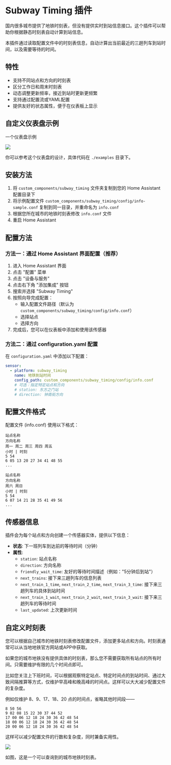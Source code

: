 # Subway Timing 插件

国内很多城市提供了地铁时刻表，但没有提供实时到站信息接口。这个插件可以帮助你根据静态时刻表自动计算到站信息。

本插件通过读取配置文件中的时刻表信息，自动计算出当前最近的三趟列车到站时间，以及需要等待的时间。

## 特性

- 支持不同站点和方向的时刻表
- 区分工作日和周末时刻表
- 动态调整更新频率，接近到站时更新更频繁
- 支持通过配置流或YAML配置
- 提供友好的状态属性，便于在仪表板上显示

## 自定义仪表盘示例

一个仪表盘示例

![](./images/image_01.jpg)

你可以参考这个仪表盘的设计，具体代码在 `./examples` 目录下。

## 安装方法

1. 将 `custom_components/subway_timing` 文件夹复制到您的 Home Assistant 配置目录下
2. 将示例配置文件 `custom_components/subway_timing/config/info-sample.conf` 复制到同一目录，并重命名为 `info.conf`
3. 根据您所在城市的地铁时刻表修改 `info.conf` 文件
4. 重启 Home Assistant

## 配置方法

### 方法一：通过 Home Assistant 界面配置（推荐）

1. 进入 Home Assistant 界面
2. 点击 "配置" 菜单
3. 点击 "设备与服务"
4. 点击右下角 "添加集成" 按钮
5. 搜索并选择 "Subway Timing"
6. 按照向导完成配置：
   - 输入配置文件路径（默认为 `custom_components/subway_timing/config/info.conf`）
   - 选择站点
   - 选择方向
7. 完成后，您可以在仪表板中添加和使用该传感器

### 方法二：通过 configuration.yaml 配置

在 `configuration.yaml` 中添加以下配置：

```yaml
sensor:
  - platform: subway_timing
    name: 地铁到站时间
    config_path: custom_components/subway_timing/config/info.conf
    # 可选：指定特定站点和方向
    # station: 东方之门站
    # direction: 钟南街方向
```

## 配置文件格式

配置文件 (info.conf) 使用以下格式：

```
站点名称
方向名称
周一 周二 周三 周四 周五
小时 | 时刻
5 54
6 05 13 20 27 34 41 48 55
...

站点名称
方向名称
周六 周日
小时 | 时刻
5 54
6 07 14 21 28 35 41 49 56
...
```

## 传感器信息

插件会为每个站点和方向创建一个传感器实体，提供以下信息：

- **状态**: 下一班列车到达前的等待时间（分钟）
- **属性**:
  - `station`: 站点名称
  - `direction`: 方向名称
  - `friendly_wait_time`: 友好的等待时间描述（例如："5分钟后到站"）
  - `next_trains`: 接下来三趟列车的信息列表
  - `next_train_1_time`, `next_train_2_time`, `next_train_3_time`: 接下来三趟列车的具体到站时间
  - `next_train_1_wait`, `next_train_2_wait`, `next_train_3_wait`: 接下来三趟列车的等待时间
  - `last_updated`: 上次更新时间


## 自定义时刻表

您可以根据自己城市的地铁时刻表修改配置文件，添加更多站点和方向。时刻表通常可以从当地地铁官方网站或APP中获取。

如果您的城市地铁没有提供具体的时刻表，那么您不需要获取所有站点的所有时间。只需要维护有限的几个时间点即可。

比如您关注上下班时间，可以根据观察特定站点、特定时间点的到站时间、通过大致间隔推算等方式，仅维护早高峰和晚高峰的时间点。这样可以大大减少配置文件的复杂度。

例如仅维护 8、9、17、18、20 点的时间点，省略其他时间段——

```
8 50 56
9 02 08 15 22 30 37 44 52
17 00 06 12 18 24 30 36 42 48 54
18 00 06 12 18 24 30 36 42 48 54
20 00 06 12 18 24 30 36 42 48 54
```

这样可以减少配置文件的行数和复杂度，同时兼备实用性。

![](./images/image_02.jpg)

如图，这是一个可以查询到的城市地铁时刻表。
